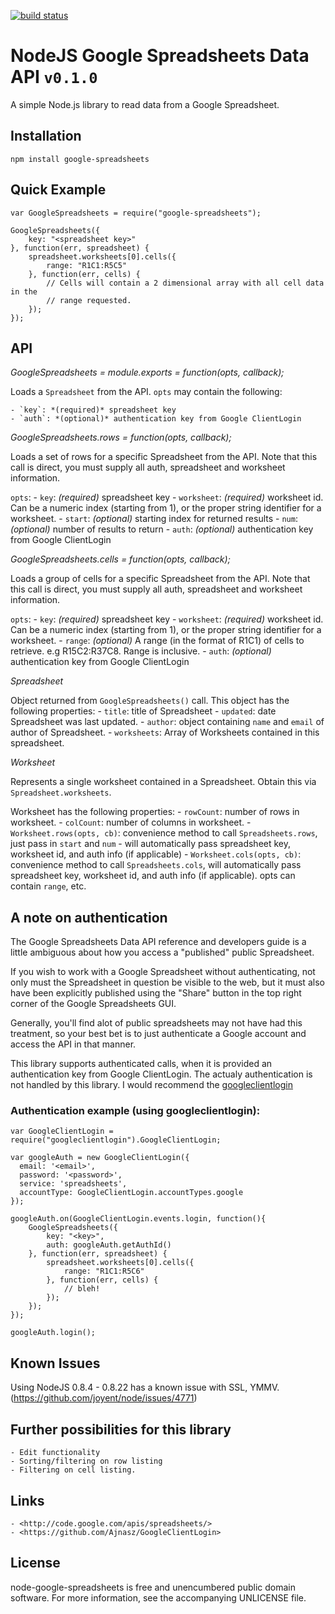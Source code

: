 [![build status](https://secure.travis-ci.org/samcday/node-google-spreadsheets.png)](http://travis-ci.org/samcday/node-google-spreadsheets)
# NodeJS Google Spreadsheets Data API `v0.1.0`

A simple Node.js library to read data from a Google Spreadsheet.

## Installation

	npm install google-spreadsheets

## Quick Example
	var GoogleSpreadsheets = require("google-spreadsheets");
	
	GoogleSpreadsheets({
		key: "<spreadsheet key>"
	}, function(err, spreadsheet) {
		spreadsheet.worksheets[0].cells({
			range: "R1C1:R5C5"
		}, function(err, cells) {
			// Cells will contain a 2 dimensional array with all cell data in the
			// range requested.
		});
	});
	
## API

*GoogleSpreadsheets = module.exports = function(opts, callback);*

Loads a `Spreadsheet` from the API. `opts` may contain the following:

	- `key`: *(required)* spreadsheet key
	- `auth`: *(optional)* authentication key from Google ClientLogin


*GoogleSpreadsheets.rows = function(opts, callback);*

Loads a set of rows for a specific Spreadsheet from the API. Note that this call is direct, you must supply all auth, spreadsheet and worksheet information.

`opts`:
	- `key`: *(required)* spreadsheet key
	- `worksheet`: *(required)* worksheet id. Can be a numeric index (starting from 1), or the proper string identifier for a worksheet.
	- `start`: *(optional)* starting index for returned results
	- `num`: *(optional)* number of results to return 
	- `auth`: *(optional)* authentication key from Google ClientLogin


*GoogleSpreadsheets.cells = function(opts, callback);*

Loads a group of cells for a specific Spreadsheet from the API. Note that this call is direct, you must supply all auth, spreadsheet and worksheet information.

`opts`:
	- `key`: *(required)* spreadsheet key
	- `worksheet`: *(required)* worksheet id. Can be a numeric index (starting from 1), or the proper string identifier for a worksheet.
	- `range`: *(optional)* A range (in the format of R1C1) of cells to retrieve. e.g R15C2:R37C8. Range is inclusive.
	- `auth`: *(optional)* authentication key from Google ClientLogin

*Spreadsheet*

Object returned from `GoogleSpreadsheets()` call. This object has the following properties:
	- `title`: title of Spreadsheet
	- `updated`: date Spreadsheet was last updated.
	- `author`: object containing `name` and `email` of author of Spreadsheet.
	- `worksheets`: Array of Worksheets contained in this spreadsheet.

*Worksheet*

Represents a single worksheet contained in a Spreadsheet. Obtain this via `Spreadsheet.worksheets`.

Worksheet has the following properties:
	- `rowCount`: number of rows in worksheet.
	- `colCount`: number of columns in worksheet.
	- `Worksheet.rows(opts, cb)`: convenience method to call `Spreadsheets.rows`, just pass in `start` and `num` - will automatically pass spreadsheet key, worksheet id, and auth info (if applicable) 
	- `Worksheet.cols(opts, cb)`: convenience method to call `Spreadsheets.cols`, will automatically pass spreadsheet key, worksheet id, and auth info (if applicable). opts can contain `range`, etc.
	
## A note on authentication

The Google Spreadsheets Data API reference and developers guide is a little ambiguous
 about how you access a "published" public Spreadsheet.

If you wish to work with a Google Spreadsheet without authenticating, not only 
must the Spreadsheet in question be visible to the web, but it must also have 
been explicitly published using the "Share" button in the top right corner of 
the Google Spreadsheets GUI.

Generally, you'll find alot of public spreadsheets may not have had this 
treatment, so your best bet is to just authenticate a Google account and 
access the API in that manner.

This library supports authenticated calls, when it is provided an authentication 
key from Google ClientLogin. The actualy authentication is not handled by this 
library. I would recommend the [googleclientlogin](https://github.com/Ajnasz/GoogleClientLogin)

### Authentication example (using googleclientlogin):
	var GoogleClientLogin = require("googleclientlogin").GoogleClientLogin;

	var googleAuth = new GoogleClientLogin({
	  email: '<email>',
	  password: '<password>',
	  service: 'spreadsheets',
	  accountType: GoogleClientLogin.accountTypes.google
	});
	
	googleAuth.on(GoogleClientLogin.events.login, function(){
		GoogleSpreadsheets({
			key: "<key>",
			auth: googleAuth.getAuthId()
		}, function(err, spreadsheet) {
			spreadsheet.worksheets[0].cells({
				range: "R1C1:R5C6"
			}, function(err, cells) {
				// bleh!
			});
		});
	});

	googleAuth.login();

## Known Issues

Using NodeJS 0.8.4 - 0.8.22 has a known issue with SSL, YMMV. (https://github.com/joyent/node/issues/4771)

## Further possibilities for this library
	- Edit functionality
	- Sorting/filtering on row listing
	- Filtering on cell listing.

## Links
	- <http://code.google.com/apis/spreadsheets/>
	- <https://github.com/Ajnasz/GoogleClientLogin>

## License

node-google-spreadsheets is free and unencumbered public domain software. For more information, see the accompanying UNLICENSE file.